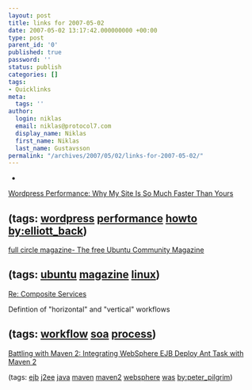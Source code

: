 ```yaml
---
layout: post
title: links for 2007-05-02
date: 2007-05-02 13:17:42.000000000 +00:00
type: post
parent_id: '0'
published: true
password: ''
status: publish
categories: []
tags:
- Quicklinks
meta:
  tags: ''
author:
  login: niklas
  email: niklas@protocol7.com
  display_name: Niklas
  first_name: Niklas
  last_name: Gustavsson
permalink: "/archives/2007/05/02/links-for-2007-05-02/"
---
```

- 
[Wordpress Performance: Why My Site Is So Much Faster Than Yours](http://elliottback.com/wp/archives/2007/04/15/why-my-wordpress-site-is-so-much-faster-than-yours/)

(tags: [wordpress](http://del.icio.us/protocol7/wordpress) [performance](http://del.icio.us/protocol7/performance) [howto](http://del.icio.us/protocol7/howto) [by:elliott\_back](http://del.icio.us/protocol7/by:elliott_back))
- 
[full circle magazine- The free Ubuntu Community Magazine](http://fullcirclemagazine.org/index.php)

(tags: [ubuntu](http://del.icio.us/protocol7/ubuntu) [magazine](http://del.icio.us/protocol7/magazine) [linux](http://del.icio.us/protocol7/linux))
- 
[Re: Composite Services](http://permalink.gmane.org/gmane.comp.web.services.soa.yahoo-1/4864)

Defintion of "horizontal" and "vertical" workflows

(tags: [workflow](http://del.icio.us/protocol7/workflow) [soa](http://del.icio.us/protocol7/soa) [process](http://del.icio.us/protocol7/process))
- 
[Battling with Maven 2: Integrating WebSphere EJB Deploy Ant Task with Maven 2](http://www.jroller.com/page/peter_pilgrim?entry=battling_with_maven_2_integrating)

(tags: [ejb](http://del.icio.us/protocol7/ejb) [j2ee](http://del.icio.us/protocol7/j2ee) [java](http://del.icio.us/protocol7/java) [maven](http://del.icio.us/protocol7/maven) [maven2](http://del.icio.us/protocol7/maven2) [websphere](http://del.icio.us/protocol7/websphere) [was](http://del.icio.us/protocol7/was) [by:peter\_pilgrim](http://del.icio.us/protocol7/by:peter_pilgrim))
